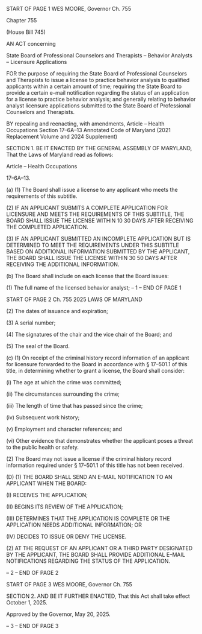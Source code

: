 START OF PAGE 1
WES MOORE, Governor Ch. 755

Chapter 755

(House Bill 745)

AN ACT concerning

State Board of Professional Counselors and Therapists – Behavior Analysts –
Licensure Applications

FOR the purpose of requiring the State Board of Professional Counselors and Therapists
to issue a license to practice behavior analysis to qualified applicants within a certain
amount of time; requiring the State Board to provide a certain e–mail notification
regarding the status of an application for a license to practice behavior analysis; and
generally relating to behavior analyst licensure applications submitted to the State
Board of Professional Counselors and Therapists.

BY repealing and reenacting, with amendments,
Article – Health Occupations
Section 17–6A–13
Annotated Code of Maryland
(2021 Replacement Volume and 2024 Supplement)

SECTION 1. BE IT ENACTED BY THE GENERAL ASSEMBLY OF MARYLAND,
That the Laws of Maryland read as follows:

Article – Health Occupations

17–6A–13.

(a) (1) The Board shall issue a license to any applicant who meets the
requirements of this subtitle.

(2) IF AN APPLICANT SUBMITS A COMPLETE APPLICATION FOR
LICENSURE AND MEETS THE REQUIREMENTS OF THIS SUBTITLE, THE BOARD SHALL
ISSUE THE LICENSE WITHIN 10 30 DAYS AFTER RECEIVING THE COMPLETED
APPLICATION.

(3) IF AN APPLICANT SUBMITTED AN INCOMPLETE APPLICATION BUT
IS DETERMINED TO MEET THE REQUIREMENTS UNDER THIS SUBTITLE BASED ON
ADDITIONAL INFORMATION SUBMITTED BY THE APPLICANT, THE BOARD SHALL
ISSUE THE LICENSE WITHIN 30 50 DAYS AFTER RECEIVING THE ADDITIONAL
INFORMATION.

(b) The Board shall include on each license that the Board issues:

(1) The full name of the licensed behavior analyst;
– 1 –
END OF PAGE 1

START OF PAGE 2
Ch. 755 2025 LAWS OF MARYLAND

(2) The dates of issuance and expiration;

(3) A serial number;

(4) The signatures of the chair and the vice chair of the Board; and

(5) The seal of the Board.

(c) (1) On receipt of the criminal history record information of an applicant for
licensure forwarded to the Board in accordance with § 17–501.1 of this title, in determining
whether to grant a license, the Board shall consider:

(i) The age at which the crime was committed;

(ii) The circumstances surrounding the crime;

(iii) The length of time that has passed since the crime;

(iv) Subsequent work history;

(v) Employment and character references; and

(vi) Other evidence that demonstrates whether the applicant poses a
threat to the public health or safety.

(2) The Board may not issue a license if the criminal history record
information required under § 17–501.1 of this title has not been received.

(D) (1) THE BOARD SHALL SEND AN E–MAIL NOTIFICATION TO AN
APPLICANT WHEN THE BOARD:

(I) RECEIVES THE APPLICATION;

(II) BEGINS ITS REVIEW OF THE APPLICATION;

(III) DETERMINES THAT THE APPLICATION IS COMPLETE OR THE
APPLICATION NEEDS ADDITIONAL INFORMATION; OR

(IV) DECIDES TO ISSUE OR DENY THE LICENSE.

(2) AT THE REQUEST OF AN APPLICANT OR A THIRD PARTY
DESIGNATED BY THE APPLICANT, THE BOARD SHALL PROVIDE ADDITIONAL E–MAIL
NOTIFICATIONS REGARDING THE STATUS OF THE APPLICATION.

– 2 –
END OF PAGE 2

START OF PAGE 3
WES MOORE, Governor Ch. 755

SECTION 2. AND BE IT FURTHER ENACTED, That this Act shall take effect
October 1, 2025.

Approved by the Governor, May 20, 2025.

– 3 –
END OF PAGE 3